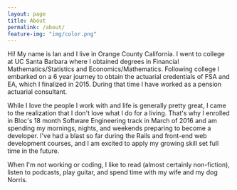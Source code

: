 ```yaml
---
layout: page
title: About
permalink: /about/
feature-img: "img/color.png"
---
```


Hi! My name is Ian and I live in Orange County California. I went to college at UC Santa Barbara where I obtained degrees in Financial Mathematics/Statistics and Economics/Mathematics. Following college I embarked on a 6 year journey to obtain the actuarial credentials of FSA and EA, which I finalized in 2015. During that time I have worked as a pension actuarial consultant.

While I love the people I work with and life is generally pretty great, I came to the realization that I don't love what I do for a living. That's why I enrolled in Bloc's 18 month Software Engineering track in March of 2016 and am spending my mornings, nights, and weekends preparing to become a developer. I've had a blast so far during the Rails and front-end web development courses, and I am excited to apply my growing skill set full time in the future.

When I'm not working or coding, I like to read (almost certainly non-fiction), listen to podcasts, play guitar, and spend time with my wife and my dog Norris.